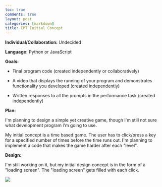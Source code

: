 ```yaml
---
toc: true
comments: true
layout: post
categories: [markdown]
title: CPT Initial Concept
---
```


**Individual/Collaboration:** Undecided 

**Language:** Python or JavaScript

**Goals:**

- Final program code (created independently or collaboratively)

- A video that displays the running of your program and demonstrates functionality you developed (created independently)

- Written responses to all the prompts in the performance task (created independently)

**Plan:**

I'm planning to design a simple yet creative game, though I'm still not sure what development program I'm going to use.

My initial concept is a time based game. The user has to click/press a key for a specified number of times before the time runs out. I'm planning to implement a code that makes the game harder after each "level".

**Design:**

I'm still working on it, but my initial design concept is in the form of a "loading screen". The "loading screen" gets filled with each click.

![]({{site.baseurl}}/images/maxresdefault.jpg)